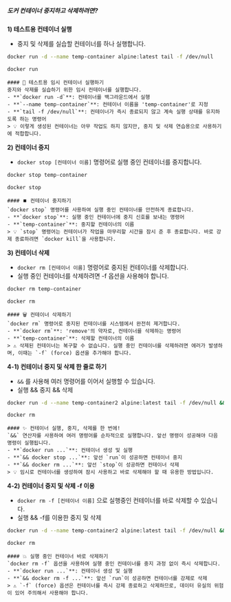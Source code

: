 ##### 도커 컨테이너 중지하고 삭제하려면? #####

**1) 테스트용 컨테이너 실행**

* 중지 및 삭제를 실습할 컨테이너를 하나 실행합니다.

```bash
docker run -d --name temp-container alpine:latest tail -f /dev/null
```

```tech
docker run
```
```desc
#### 🚀 테스트용 임시 컨테이너 실행하기
중지와 삭제를 실습하기 위한 임시 컨테이너를 실행합니다.
- **`docker run -d`**: 컨테이너를 백그라운드에서 실행
- **`--name temp-container`**: 컨테이너 이름을 'temp-container'로 지정
- **`tail -f /dev/null`**: 컨테이너가 즉시 종료되지 않고 계속 실행 상태를 유지하도록 하는 명령어
> 💡 이렇게 생성된 컨테이너는 아무 작업도 하지 않지만, 중지 및 삭제 연습용으로 사용하기에 적합합니다.
```

**2) 컨테이너 중지**

* `docker stop [컨테이너 이름]` 명령어로 실행 중인 컨테이너를 중지합니다.

```bash
docker stop temp-container
```

```tech
docker stop
```
```desc
#### ⏹️ 컨테이너 중지하기
`docker stop` 명령어를 사용하여 실행 중인 컨테이너를 안전하게 종료합니다.
- **`docker stop`**: 실행 중인 컨테이너에 중지 신호를 보내는 명령어
- **`temp-container`**: 중지할 컨테이너의 이름
> 💡 `stop` 명령어는 컨테이너가 작업을 마무리할 시간을 잠시 준 후 종료합니다. 바로 강제 종료하려면 `docker kill`을 사용합니다.
```

**3) 컨테이너 삭제**

* `docker rm [컨테이너 이름]` 명령어로 중지된 컨테이너를 삭제합니다.
* 실행 중인 컨테이너를 삭제하려면 -f 옵션을 사용해야 합니다.

```bash
docker rm temp-container
```

```tech
docker rm
```
```desc
#### 🗑️ 컨테이너 삭제하기
`docker rm` 명령어로 중지된 컨테이너를 시스템에서 완전히 제거합니다.
- **`docker rm`**: 'remove'의 약자로, 컨테이너를 삭제하는 명령어
- **`temp-container`**: 삭제할 컨테이너의 이름
> ⚠️ 삭제된 컨테이너는 복구할 수 없습니다. 실행 중인 컨테이너를 삭제하려면 에러가 발생하며, 이때는 `-f` (force) 옵션을 추가해야 합니다.
```

**4-1) 컨테이너 중지 및 삭제 한 줄로 하기**

* `&&` 를 사용해 여러 명령어를 이어서 실행할 수 있습니다.
* 실행 && 중지 && 삭제

```bash
docker run -d --name temp-container2 alpine:latest tail -f /dev/null && docker stop temp-container2 && docker rm temp-container2
```

```tech
docker rm
```
```desc
#### ✨ 컨테이너 실행, 중지, 삭제를 한 번에!
`&&` 연산자를 사용하여 여러 명령어를 순차적으로 실행합니다. 앞선 명령이 성공해야 다음 명령이 실행됩니다.
- **`docker run ...`**: 컨테이너 생성 및 실행
- **`&& docker stop ...`**: 앞선 `run`이 성공하면 컨테이너 중지
- **`&& docker rm ...`**: 앞선 `stop`이 성공하면 컨테이너 삭제
> 💡 임시로 컨테이너를 생성하여 잠시 사용하고 바로 삭제해야 할 때 유용한 방법입니다.
```

**4-2) 컨테이너 중지 및 삭제 -f 이용**

* `docker rm -f [컨테이너 이름]` 으로 실행중인 컨테이너를 바로 삭제할 수 있습니다.
* 실행 && -f를 이용한 중지 및 삭제

```bash
docker run -d --name temp-container2 alpine:latest tail -f /dev/null && docker rm -f temp-container2
```

```tech
docker rm
```
```desc
#### 💥 실행 중인 컨테이너 바로 삭제하기
`docker rm -f` 옵션을 사용하여 실행 중인 컨테이너를 중지 과정 없이 즉시 삭제합니다.
- **`docker run ...`**: 컨테이너 생성 및 실행
- **`&& docker rm -f ...`**: 앞선 `run`이 성공하면 컨테이너를 강제로 삭제
> ⚠️ `-f` (force) 옵션은 컨테이너를 즉시 강제 종료하고 삭제하므로, 데이터 유실의 위험이 있어 주의해서 사용해야 합니다.
```
